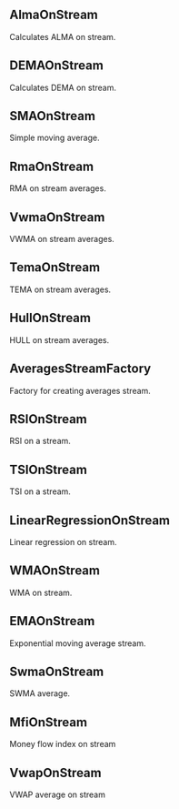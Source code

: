 ## AlmaOnStream

Calculates ALMA on stream.

## DEMAOnStream

Calculates DEMA on stream.

## SMAOnStream

Simple moving average.

## RmaOnStream

RMA on stream averages.

## VwmaOnStream

VWMA on stream averages.

## TemaOnStream

TEMA on stream averages.

## HullOnStream

HULL on stream averages.

## AveragesStreamFactory

Factory for creating averages stream.

## RSIOnStream

RSI on a stream.

## TSIOnStream

TSI on a stream.

## LinearRegressionOnStream

Linear regression on stream.

## WMAOnStream

WMA on stream.

## EMAOnStream

Exponential moving average stream.

## SwmaOnStream

SWMA average.

## MfiOnStream

Money flow index on stream

## VwapOnStream

VWAP average on stream
